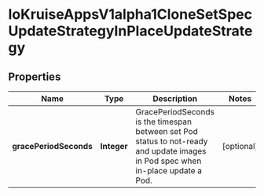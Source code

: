 
# IoKruiseAppsV1alpha1CloneSetSpecUpdateStrategyInPlaceUpdateStrategy

## Properties
Name | Type | Description | Notes
------------ | ------------- | ------------- | -------------
**gracePeriodSeconds** | **Integer** | GracePeriodSeconds is the timespan between set Pod status to not-ready and update images in Pod spec when in-place update a Pod. |  [optional]



